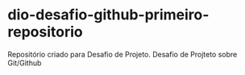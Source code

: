 # dio-desafio-github-primeiro-repositorio
Repositório criado para Desafio de Projeto.
Desafio de Projteto sobre Git/Github
